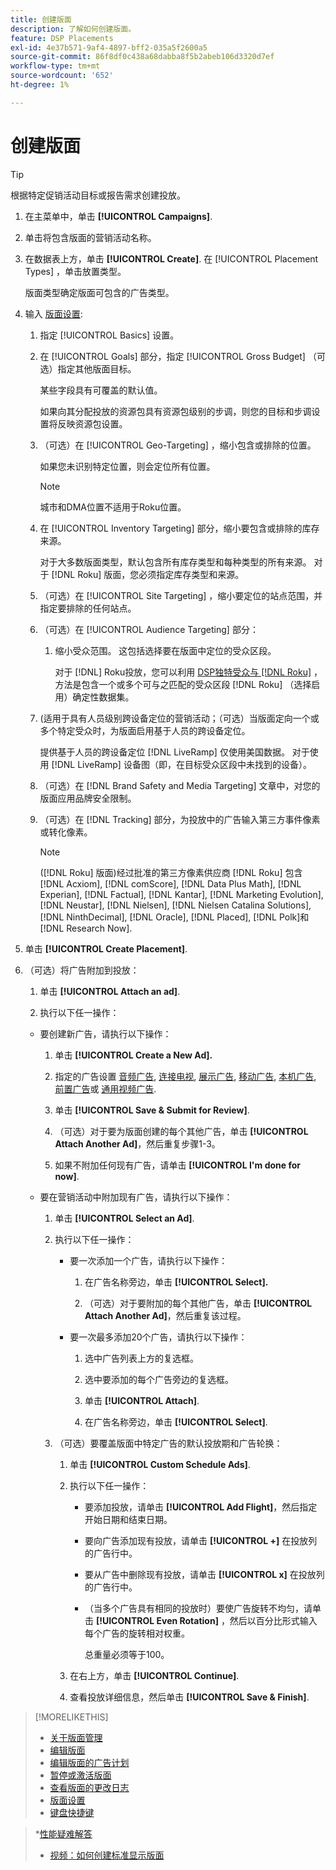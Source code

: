 ```yaml
---
title: 创建版面
description: 了解如何创建版面。
feature: DSP Placements
exl-id: 4e37b571-9af4-4897-bff2-035a5f2600a5
source-git-commit: 86f8df0c438a68dabba8f5b2abeb106d3320d7ef
workflow-type: tm+mt
source-wordcount: '652'
ht-degree: 1%

---
```


# 创建版面

>[!TIP]
>
>根据特定促销活动目标或报告需求创建投放。

1. 在主菜单中，单击 **[!UICONTROL Campaigns]**.

1. 单击将包含版面的营销活动名称。

1. 在数据表上方，单击 **[!UICONTROL Create]**. 在 [!UICONTROL Placement Types] ，单击放置类型。

   版面类型确定版面可包含的广告类型。

1. 输入 [版面设置](placement-settings.md):

   1. 指定 [!UICONTROL Basics] 设置。

   1. 在 [!UICONTROL Goals] 部分，指定 [!UICONTROL Gross Budget] （可选）指定其他版面目标。

      某些字段具有可覆盖的默认值。

      如果向其分配投放的资源包具有资源包级别的步调，则您的目标和步调设置将反映资源包设置。

   1. （可选）在 [!UICONTROL Geo-Targeting] ，缩小包含或排除的位置。

      如果您未识别特定位置，则会定位所有位置。

      >[!NOTE]
      >
      >城市和DMA位置不适用于Roku位置。

   1. 在 [!UICONTROL Inventory Targeting] 部分，缩小要包含或排除的库存来源。

      对于大多数版面类型，默认包含所有库存类型和每种类型的所有来源。 对于 [!DNL Roku] 版面，您必须指定库存类型和来源。

   1. （可选）在 [!UICONTROL Site Targeting] ，缩小要定位的站点范围，并指定要排除的任何站点。

   1. （可选）在 [!UICONTROL Audience Targeting] 部分：

      1. 缩小受众范围。 这包括选择要在版面中定位的受众区段。

         对于 [!DNL] Roku投放，您可以利用 [DSP独特受众与 [!DNL Roku]](/help/dsp/inventory/roku-inventory.md) ，方法是包含一个或多个可与之匹配的受众区段 [!DNL Roku] （选择启用）确定性数据集。
   1. (适用于具有人员级别跨设备定位的营销活动；（可选）当版面定向一个或多个特定受众时，为版面启用基于人员的跨设备定位。

      提供基于人员的跨设备定位 [!DNL LiveRamp] 仅使用美国数据。 对于使用 [!DNL LiveRamp] 设备图（即，在目标受众区段中未找到的设备）。

   1. （可选）在 [!DNL Brand Safety and Media Targeting] 文章中，对您的版面应用品牌安全限制。

   1. （可选）在 [!DNL Tracking] 部分，为投放中的广告输入第三方事件像素或转化像素。

      >[!NOTE]
      >
      >([!DNL Roku] 版面)经过批准的第三方像素供应商 [!DNL Roku] 包含 [!DNL Acxiom], [!DNL comScore], [!DNL Data Plus Math], [!DNL Experian], [!DNL Factual], [!DNL Kantar], [!DNL Marketing Evolution], [!DNL Neustar], [!DNL Nielsen], [!DNL Nielsen Catalina Solutions], [!DNL NinthDecimal], [!DNL Oracle], [!DNL Placed], [!DNL Polk]和 [!DNL Research Now].


1. 单击 **[!UICONTROL Create Placement]**.

1. （可选）将广告附加到投放：

   1. 单击 **[!UICONTROL Attach an ad]**.

   1. 执行以下任一操作：
   * 要创建新广告，请执行以下操作：

      1. 单击 **[!UICONTROL Create a New Ad].**

      1. 指定的广告设置 [音频广告](/help/dsp/campaign-management/ads/ad-settings-audio.md), [连接电视](/help/dsp/campaign-management/ads/ad-settings-connected-tv.md), [展示广告](/help/dsp/campaign-management/ads/ad-settings-display.md), [移动广告](/help/dsp/campaign-management/ads/ad-settings-mobile.md), [本机广告](/help/dsp/campaign-management/ads/ad-settings-native.md), [前置广告](/help/dsp/campaign-management/ads/ad-settings-pre-roll.md)或 [通用视频广告](/help/dsp/campaign-management/ads/ad-settings-universal-video.md).

      1. 单击 **[!UICONTROL Save & Submit for Review]**.

      1. （可选）对于要为版面创建的每个其他广告，单击 **[!UICONTROL Attach Another Ad]**，然后重复步骤1-3。

      1. 如果不附加任何现有广告，请单击 **[!UICONTROL I'm done for now]**.
   * 要在营销活动中附加现有广告，请执行以下操作：

      1. 单击 **[!UICONTROL Select an Ad]**.

      1. 执行以下任一操作：

         * 要一次添加一个广告，请执行以下操作：

            1. 在广告名称旁边，单击 **[!UICONTROL Select].**

            1. （可选）对于要附加的每个其他广告，单击 **[!UICONTROL Attach Another Ad]**，然后重复该过程。
         * 要一次最多添加20个广告，请执行以下操作：

            1. 选中广告列表上方的复选框。

            1. 选中要添加的每个广告旁边的复选框。

            1. 单击 **[!UICONTROL Attach]**.

            1. 在广告名称旁边，单击 **[!UICONTROL Select]**.
      1. （可选）要覆盖版面中特定广告的默认投放期和广告轮换：

         1. 单击 **[!UICONTROL Custom Schedule Ads]**.

         1. 执行以下任一操作：

            * 要添加投放，请单击 **[!UICONTROL Add Flight]**，然后指定开始日期和结束日期。

            * 要向广告添加现有投放，请单击 **[!UICONTROL +]** 在投放列的广告行中。

            * 要从广告中删除现有投放，请单击 **[!UICONTROL x]** 在投放列的广告行中。

            * （当多个广告具有相同的投放时）要使广告旋转不均匀，请单击 **[!UICONTROL Even Rotation]** ，然后以百分比形式输入每个广告的旋转相对权重。

               总重量必须等于100。
         1. 在右上方，单击 **[!UICONTROL Continue]**.

         1. 查看投放详细信息，然后单击 **[!UICONTROL Save & Finish]**.






>[!MORELIKETHIS]
>
>* [关于版面管理](placement-about.md)
>* [编辑版面](placement-edit.md)
>* [编辑版面的广告计划](placement-edit-ad-schedule.md)
>* [暂停或激活版面](placement-pause-activate.md)
>* [查看版面的更改日志](placement-change-log.md)
>* [版面设置](placement-settings.md)
>* [键盘快捷键](/help/dsp/campaign-management/reports/keyboard-shortcuts.md)

   >*[性能疑难解答](/help/dsp/optimization/troubleshooting-performance.md)
>* [视频：如何创建标准显示版面](https://video.tv.adobe.com/v/340454)

